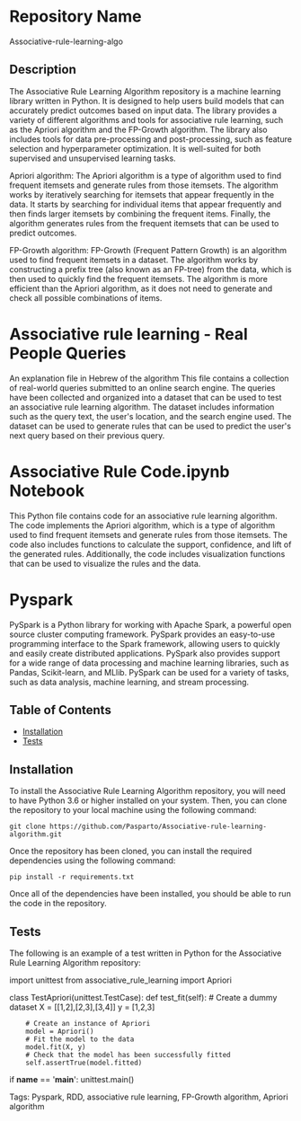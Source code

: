 # Repository Name
Associative-rule-learning-algo

## Description
The Associative Rule Learning Algorithm repository is a machine learning library written in Python. It is designed to help users build models that can accurately predict outcomes based on input data. The library provides a variety of different algorithms and tools for associative rule learning, such as the Apriori algorithm and the FP-Growth algorithm. The library also includes tools for data pre-processing and post-processing, such as feature selection and hyperparameter optimization. It is well-suited for both supervised and unsupervised learning tasks.

Apriori algorithm:
The Apriori algorithm is a type of algorithm used to find frequent itemsets and generate rules from those itemsets. The algorithm works by iteratively searching for itemsets that appear frequently in the data. It starts by searching for individual items that appear frequently and then finds larger itemsets by combining the frequent items. Finally, the algorithm generates rules from the frequent itemsets that can be used to predict outcomes.

FP-Growth algorithm:
FP-Growth (Frequent Pattern Growth) is an algorithm used to find frequent itemsets in a dataset. The algorithm works by constructing a prefix tree (also known as an FP-tree) from the data, which is then used to quickly find the frequent itemsets. The algorithm is more efficient than the Apriori algorithm, as it does not need to generate and check all possible combinations of items.

# Associative rule learning - Real People Queries 
An explanation file in Hebrew of the algorithm
This file contains a collection of real-world queries submitted to an online search engine. The queries have been collected and organized into a dataset that can be used to test an associative rule learning algorithm. The dataset includes information such as the query text, the user's location, and the search engine used. The dataset can be used to generate rules that can be used to predict the user's next query based on their previous query.

# Associative Rule Code.ipynb Notebook
This Python file contains code for an associative rule learning algorithm. The code implements the Apriori algorithm, which is a type of algorithm used to find frequent itemsets and generate rules from those itemsets. The code also includes functions to calculate the support, confidence, and lift of the generated rules. Additionally, the code includes visualization functions that can be used to visualize the rules and the data.

# Pyspark
PySpark is a Python library for working with Apache Spark, a powerful open source cluster computing framework. PySpark provides an easy-to-use programming interface to the Spark framework, allowing users to quickly and easily create distributed applications. PySpark also provides support for a wide range of data processing and machine learning libraries, such as Pandas, Scikit-learn, and MLlib. PySpark can be used for a variety of tasks, such as data analysis, machine learning, and stream processing.

## Table of Contents
- [Installation](#installation)
- [Tests](#tests)

## Installation
To install the Associative Rule Learning Algorithm repository, you will need to have Python 3.6 or higher installed on your system. Then, you can clone the repository to your local machine using the following command:

```
git clone https://github.com/Pasparto/Associative-rule-learning-algorithm.git
```

Once the repository has been cloned, you can install the required dependencies using the following command:

```
pip install -r requirements.txt
```

Once all of the dependencies have been installed, you should be able to run the code in the repository.

## Tests
The following is an example of a test written in Python for the Associative Rule Learning Algorithm repository:

import unittest
from associative_rule_learning import Apriori

class TestApriori(unittest.TestCase):
    def test_fit(self):
        # Create a dummy dataset
        X = [[1,2],[2,3],[3,4]]
        y = [1,2,3]

        # Create an instance of Apriori
        model = Apriori()
        # Fit the model to the data
        model.fit(X, y)
        # Check that the model has been successfully fitted
        self.assertTrue(model.fitted)

if __name__ == '__main__':
    unittest.main()




Tags: Pyspark, RDD, associative rule learning, FP-Growth algorithm, Apriori algorithm
